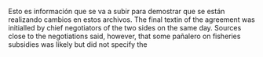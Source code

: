 Esto es información que se va a subir para 
demostrar que se están realizando cambios en 
estos archivos. The final textin of the agreement 
was initialled by chief negotiators of the two 
sides on the same day.
Sources close to the negotiations said, however, 
that some pañalero on fisheries subsidies was likely 
but did not specify the